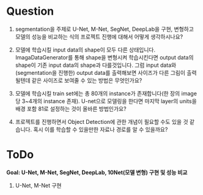 # Question

1. segmentation을 주제로 U-Net, M-Net, SegNet, DeepLab을 구현, 변형하고 모델의 성능을 비교하는 식의 프로젝트 진행에 대해서 어떻게 생각하시나요?

2. 모델에 학습시킬 input data의 shape이 모두 다른 상태입니다. ImagaDataGenerator를 통해 shape을 변형시켜 학습시킨다면 output data의 shape이 기존 input data의 shape과 다를것입니다. 그럼 input data와 (segmentation을 진행한) output data를 출력해보면 사이즈가 다른 그림이 출력될텐데 같은 사이즈로 보여줄 수 있는 방법은 무엇인가요?

3. 모델에 학습시킬 train set에는 총 80개의 instance가 존재합니다(한 장의 image당 3~4개의 instance 존재). U-net으로 모델링을 한다면 마지막 layer의 units을 배경 포함 81로 설정하는 것이 올바른 방법인가요?

4. 프로젝트를 진행하면서 Object Detection에 관한 개념이 필요할 수도 있을 것 같습니다. 혹시 이를 학습할 수 있을만한 자료나 경로를 알 수 있을까요?

# ToDo
**Goal: U-Net, M-Net, SegNet, DeepLab, 10Net(모델 변형) 구현 및 성능 비교**

1. U-Net, M-Net 구현
